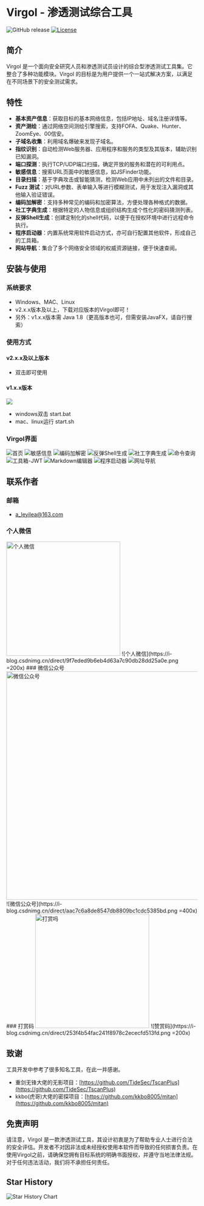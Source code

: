 # Virgol - 渗透测试综合工具

![GitHub release](https://img.shields.io/github/release/VirgoLee/Virgol.svg)
[![License](https://img.shields.io/badge/微信公众号-安全处女座-orange.svg)](https://mp.weixin.qq.com/s/Nz32s0LLVLiT64HeNtYi8A)

## 简介

Virgol 是一个面向安全研究人员和渗透测试员设计的综合型渗透测试工具集。它整合了多种功能模块。Virgol 的目标是为用户提供一个一站式解决方案，以满足在不同场景下的安全测试需求。

## 特性

- **基本资产信息**：获取目标的基本网络信息，包括IP地址、域名注册详情等。
- **资产测绘**：通过网络空间测绘引擎搜索，支持FOFA、Quake、Hunter、ZoomEye、00信安。
- **子域名收集**：利用域名爆破来发现子域名。
- **指纹识别**：自动检测Web服务器、应用程序和服务的类型及其版本，辅助识别已知漏洞。
- **端口探测**：执行TCP/UDP端口扫描，确定开放的服务和潜在的可利用点。
- **敏感信息**：搜索URL页面中的敏感信息，如JSFinder功能。
- **目录扫描**：基于字典攻击或智能猜测，检测Web应用中未列出的文件和目录。
- **Fuzz 测试**：对URL参数、表单输入等进行模糊测试，用于发现注入漏洞或其他输入验证错误。
- **编码加解密**：支持多种常见的编码和加密算法，方便处理各种格式的数据。
- **社工字典生成**：根据特定的人物信息或组织结构生成个性化的密码猜测列表。
- **反弹Shell生成**：创建定制化的shell代码，以便于在授权环境中进行远程命令执行。
- **程序启动器**：内置系统常用软件启动方式，亦可自行配置其他软件，形成自己的工具箱。
- **网站导航**：集合了多个网络安全领域的权威资源链接，便于快速查阅。

## 安装与使用

### 系统要求

- Windows、MAC、Linux
- v2.x.x版本及以上，下载对应版本的Virgol即可！
- 另外：v1.x.x版本需 Java 1.8（更高版本也可，但需安装JavaFX，请自行搜索）

### 使用方式
#### v2.x.x及以上版本
- 双击即可使用
#### v1.x.x版本
![](https://i-blog.csdnimg.cn/direct/8257f9dc9f084846a72084e1ef27ee69.png)
- windows双击 start.bat
- mac、linux运行 start.sh

### Virgol界面
![首页](https://i-blog.csdnimg.cn/direct/7fd90dfca00d47229d12562c370dcbea.png)
![敏感信息](https://i-blog.csdnimg.cn/direct/7b813a1218914621b716cc31cbd83a2f.png)
![编码加解密](https://i-blog.csdnimg.cn/direct/9f9b66cb41674255975c6298243be56a.png)
![反弹Shell生成](https://i-blog.csdnimg.cn/direct/214494ffc9c440f183ad0c54dafb507d.png)
![社工字典生成](https://i-blog.csdnimg.cn/direct/7a1fa2b74a02498aaec1528082ef2e89.png)
![命令查询](https://i-blog.csdnimg.cn/direct/26e674683cf942c7888f82136d4d7af1.png)
![工具箱-JWT](https://i-blog.csdnimg.cn/direct/6c9443c8e53a4ab780f3e61dfc7230c0.png)
![Markdown编辑器](https://i-blog.csdnimg.cn/direct/d01770d437e84fa8a5c04693a54a3e7c.png)
![程序启动器](https://i-blog.csdnimg.cn/direct/37b9879a9d774effaabe62a6278b6d3e.png)
![网址导航](https://i-blog.csdnimg.cn/direct/3a749922dedb41f1b0dec3a65312b64e.png)


## 联系作者

### 邮箱

- a_leyilea@163.com

### 个人微信
<img src="https://images.cnblogs.com/cnblogs_com/blogs/769113/galleries/2422690/o_250102060507_%E4%B8%AA%E4%BA%BA%E5%BE%AE%E4%BF%A1.png" alt="个人微信" width="300">
![个人微信](https://i-blog.csdnimg.cn/direct/9f7eded9b6eb4d63a7c90db28dd25a0e.png =200x)
### 微信公众号
<img src="https://images.cnblogs.com/cnblogs_com/blogs/769113/galleries/2422690/o_250102060507_%E5%BE%AE%E4%BF%A1%E5%85%AC%E4%BC%97%E5%8F%B7.png" alt="微信公众号" width="600">
![微信公众号](https://i-blog.csdnimg.cn/direct/aac7c6a8de8547db8809bc1cdc5385bd.png =400x)
### 打赏码
<img src="https://images.cnblogs.com/cnblogs_com/blogs/769113/galleries/2422690/o_250102060507_%E6%89%93%E8%B5%8F%E7%A0%81.png" alt="打赏吗" width="300">
![赞赏码](https://i-blog.csdnimg.cn/direct/253f4b54fac241f8978c2ececfd513fd.png =200x)

## 致谢

工具开发中参考了很多知名工具，在此一并感谢。

- 重剑无锋大佬的无影项目：[https://github.com/TideSec/TscanPlus](https://github.com/TideSec/TscanPlus)
- kkbo(虎哥)大佬的密探项目：[https://github.com/kkbo8005/mitan](https://github.com/kkbo8005/mitan)

## 免责声明

请注意，Virgol 是一款渗透测试工具，其设计初衷是为了帮助专业人士进行合法的安全评估。开发者不对因非法或未经授权使用本软件而导致的任何损害负责。在使用Virgol之前，请确保您拥有目标系统的明确书面授权，并遵守当地法律法规。对于任何违法活动，我们将不承担任何责任。

## Star History  

![Star History Chart](https://api.star-history.com/svg?repos=VirgoLee/Virgol&type=Date)

